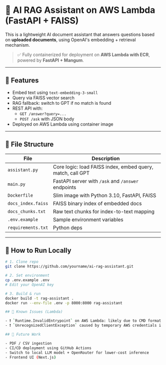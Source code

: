 # 🧠 AI RAG Assistant on AWS Lambda (FastAPI + FAISS)

This is a lightweight AI document assistant that answers questions based on **uploaded documents**, using OpenAI's embedding + retrieval mechanism.

> ✅ Fully containerized for deployment on **AWS Lambda with ECR**, powered by **FastAPI + Mangum**.

---

## 🚀 Features

- Embed text using `text-embedding-3-small`
- Query via FAISS vector search
- RAG fallback: switch to GPT if no match is found
- REST API with:
  - `GET /answer?query=...`
  - `POST /ask` with JSON body
- Deployed on AWS Lambda using container image

---

## 🧩 File Structure

| File | Description |
|------|-------------|
| `assistant.py` | Core logic: load FAISS index, embed query, match, call GPT |
| `main.py`      | FastAPI server with `/ask` and `/answer` endpoints |
| `Dockerfile`   | Slim image with Python 3.10, FastAPI, FAISS |
| `docs_index.faiss` | FAISS binary index of embedded docs |
| `docs_chunks.txt`  | Raw text chunks for index-to-text mapping |
| `.env.example` | Sample environment variables |
| `requirements.txt` | Python deps |

---

## 🔧 How to Run Locally

```bash
# 1. Clone repo
git clone https://github.com/yourname/ai-rag-assistant.git

# 2. Set environment
cp .env.example .env
# Edit your OpenAI key

# 3. Build & run
docker build -t rag-assistant .
docker run --env-file .env -p 8000:8000 rag-assistant

## 🐛 Known Issues (Lambda)

- ❗ `Runtime.InvalidEntrypoint` on AWS Lambda: likely due to CMD format or FastAPI-Mangum binding error.
- ❗ `UnrecognizedClientException` caused by temporary AWS credentials issue in `~/.aws/config`.

## 🧭 Future Work

- PDF / CSV ingestion
- CI/CD deployment using GitHub Actions
- Switch to local LLM model + OpenRouter for lower-cost inference
- Frontend UI (Next.js)
